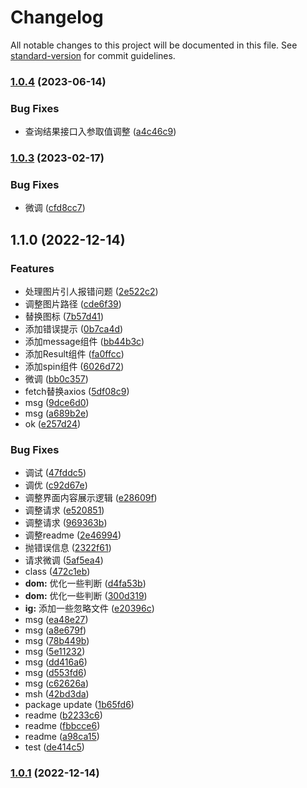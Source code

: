 # Changelog

All notable changes to this project will be documented in this file. See [standard-version](https://github.com/conventional-changelog/standard-version) for commit guidelines.

### [1.0.4](https://github.com/trustasia-com/wekey-react/compare/v1.0.3...v1.0.4) (2023-06-14)


### Bug Fixes

* 查询结果接口入参取值调整 ([a4c46c9](https://github.com/trustasia-com/wekey-react/commit/a4c46c911d3a406136a0eaca8862574af63b6c79))

### [1.0.3](https://github.com/trustasia-com/wekey-react/compare/v1.0.2...v1.0.3) (2023-02-17)


### Bug Fixes

* 微调 ([cfd8cc7](https://github.com/trustasia-com/wekey-react/commit/cfd8cc70a0c0a19544b9953a99e95b7611cc1139))

## 1.1.0 (2022-12-14)


### Features

* 处理图片引人报错问题 ([2e522c2](https://github.com/trustasia-com/wekey-react/commit/2e522c2af77fcccd1921fe9780cf7ded5a3aafc5))
* 调整图片路径 ([cde6f39](https://github.com/trustasia-com/wekey-react/commit/cde6f39628288be14ead9f99bf004dc168709fa9))
* 替换图标 ([7b57d41](https://github.com/trustasia-com/wekey-react/commit/7b57d41b2e186e9ccffb1436d1ffce365cf915af))
* 添加错误提示 ([0b7ca4d](https://github.com/trustasia-com/wekey-react/commit/0b7ca4d1915e813debeeaffc0796dc63443c2445))
* 添加message组件 ([bb44b3c](https://github.com/trustasia-com/wekey-react/commit/bb44b3cad22e44d2c5a2a76e9ccf56ddd28dd385))
* 添加Result组件 ([fa0ffcc](https://github.com/trustasia-com/wekey-react/commit/fa0ffccbbaf4ae8a5c4b783d7bc46c5a7c9e7104))
* 添加spin组件 ([6026d72](https://github.com/trustasia-com/wekey-react/commit/6026d72baa9061f338dfad90dd7f18bb6d52194a))
* 微调 ([bb0c357](https://github.com/trustasia-com/wekey-react/commit/bb0c35711bbd2e3fc87f99e53221fa6c391fbdd1))
* fetch替换axios ([5df08c9](https://github.com/trustasia-com/wekey-react/commit/5df08c924188acaae58c33fd046416626e2ada32))
* msg ([9dce6d0](https://github.com/trustasia-com/wekey-react/commit/9dce6d02d4df4f5a4e48311a05c56ab5ae25ab0a))
* msg ([a689b2e](https://github.com/trustasia-com/wekey-react/commit/a689b2e9e7075f197d980658b1dbae1e76ab9e1a))
* ok ([e257d24](https://github.com/trustasia-com/wekey-react/commit/e257d24f4dbd054fac9a6a8bb37c08214509a84a))


### Bug Fixes

* 调试 ([47fddc5](https://github.com/trustasia-com/wekey-react/commit/47fddc5534ddad5eb75e12a8b488cbc8a28f48e9))
* 调优 ([c92d67e](https://github.com/trustasia-com/wekey-react/commit/c92d67ea6ee4ae6eecbbe85b4a49c09cc066fa07))
* 调整界面内容展示逻辑 ([e28609f](https://github.com/trustasia-com/wekey-react/commit/e28609fdaaecc1c50cd1a37acb655976188255a2))
* 调整请求 ([e520851](https://github.com/trustasia-com/wekey-react/commit/e520851813e4b25e300f437738c3a7d8756c66f2))
* 调整请求 ([969363b](https://github.com/trustasia-com/wekey-react/commit/969363b5e682a5b03c998eee3566c6fe28762439))
* 调整readme ([2e46994](https://github.com/trustasia-com/wekey-react/commit/2e46994834d9b1aa61f51cb804486f71237ad093))
* 抛错误信息 ([2322f61](https://github.com/trustasia-com/wekey-react/commit/2322f61df37dc0496e305e9e597077a7387af482))
* 请求微调 ([5af5ea4](https://github.com/trustasia-com/wekey-react/commit/5af5ea442a78210b8ae24ac0223cdfb37528c6b3))
* class ([472c1eb](https://github.com/trustasia-com/wekey-react/commit/472c1eb73c0cb4890806797f94dd000cb3e7b003))
* **dom:** 优化一些判断 ([d4fa53b](https://github.com/trustasia-com/wekey-react/commit/d4fa53be66dfdd7c548060b7e149f4de01ec831a))
* **dom:** 优化一些判断 ([300d319](https://github.com/trustasia-com/wekey-react/commit/300d31979a5fa5f5c08f5bc2b9339159eab17511))
* **ig:** 添加一些忽略文件 ([e20396c](https://github.com/trustasia-com/wekey-react/commit/e20396c6ec694f22d4abb392f494822d2ac248c9))
* msg ([ea48e27](https://github.com/trustasia-com/wekey-react/commit/ea48e274d7b5271fc5e3b92eaf676079dd9ffd97))
* msg ([a8e679f](https://github.com/trustasia-com/wekey-react/commit/a8e679ff679bf9e9b02af3457e84c8abdd737aec))
* msg ([78b449b](https://github.com/trustasia-com/wekey-react/commit/78b449bbc2db39ae0a82bf8a41d9ecfddc89bc67))
* msg ([5e11232](https://github.com/trustasia-com/wekey-react/commit/5e11232f419e5135cd2d211bad0b4dd6c2fcb20b))
* msg ([dd416a6](https://github.com/trustasia-com/wekey-react/commit/dd416a6eadf66acd4b47aff66028b8026bb0b38d))
* msg ([d553fd6](https://github.com/trustasia-com/wekey-react/commit/d553fd67247e0c53912506debcb0a800c7c65d29))
* msg ([c62626a](https://github.com/trustasia-com/wekey-react/commit/c62626aa9f617885f2b5c092689445e0ff401d7b))
* msh ([42bd3da](https://github.com/trustasia-com/wekey-react/commit/42bd3dac0f52592148249a572e0690e75d1671ea))
* package update ([1b65fd6](https://github.com/trustasia-com/wekey-react/commit/1b65fd63dbf2d24022039d507069d2ddceef8ea0))
* readme ([b2233c6](https://github.com/trustasia-com/wekey-react/commit/b2233c652ae76abe0d9c7ff03951efb8ec23781c))
* readme ([fbbcce6](https://github.com/trustasia-com/wekey-react/commit/fbbcce63a903f9cb653fddd238b34a9d054894c5))
* readme ([a98ca15](https://github.com/trustasia-com/wekey-react/commit/a98ca15dfea293699a9c49cabd70245fb706e67c))
* test ([de414c5](https://github.com/trustasia-com/wekey-react/commit/de414c5a5223a016a404777b20ff7861377da1dc))

### [1.0.1](https://github.com/trustasia-com/wekey-react/compare/v1.1.8...v1.0.1) (2022-12-14)
